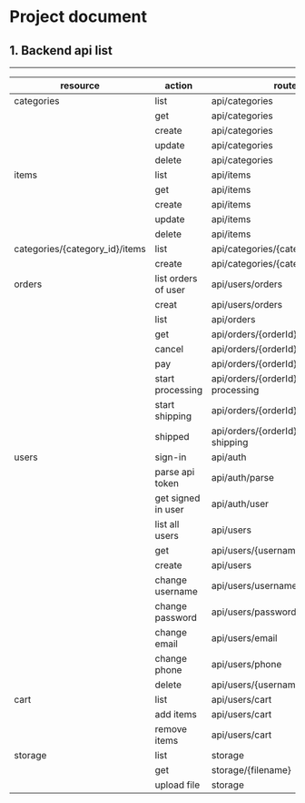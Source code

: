 # Project document

## 1. Backend api list
-----------------------------------------------------------------------------------------------------------------------------

| resource                        | action              | route                                 | method    | authorization   |
| ------------------------------- | ------------------- | ------------------------------------- | --------- | --------------- |
| categories                      | list                | api/categories                        | get       | admin, user     | 
|                                 | get                 | api/categories                        | get       | admin, user     |
|                                 | create              | api/categories                        | post      | admin           |
|                                 | update              | api/categories                        | put       | admin           |
|                                 | delete              | api/categories                        | delete    | admin           |
| items                           | list                | api/items                             | get       | admin, user     |
|                                 | get                 | api/items                             | get       | admin, user     |
|                                 | create              | api/items                             | post      | admin           |
|                                 | update              | api/items                             | put       | admin           |
|                                 | delete              | api/items                             | delete    | admin           |
| categories/{category_id}/items  | list                | api/categories/{category_id}/items    | get       | admin, user     |
|                                 | create              | api/categories/{category_id}/items    | post      | admin           |
| orders                          | list orders of user | api/users/orders                      | get       | admin, user     |
|                                 | creat               | api/users/orders                      | post      | admin, user     |
|                                 | list                | api/orders                            | post      | admin           |
|                                 | get                 | api/orders/{orderId}                  | post      | admin, user     |
|                                 | cancel              | api/orders/{orderId}/cancel           | patch     | admin           |
|                                 | pay                 | api/orders/{orderId}/pay              | patch     | user            |
|                                 | start processing    | api/orders/{orderId}/start-processing | patch     | admin           |
|                                 | start shipping      | api/orders/{orderId}/ship             | patch     | admin           |
|                                 | shipped             | api/orders/{orderId}/finish-shipping  | patch     | admin           |
| users                           | sign-in             | api/auth                              | post      | admin, user     |
|                                 | parse api token     | api/auth/parse                        | post      | admin           |
|                                 | get signed in user  | api/auth/user                         | get       | admin, user     |
|                                 | list all users      | api/users                             | get       | admin           |
|                                 | get                 | api/users/{username}                  | get       | admin           |
|                                 | create              | api/users                             | post      | admin, user     |
|                                 | change username     | api/users/username                    | patch     | admin, user     |
|                                 | change password     | api/users/password                    | patch     | admin, user     |
|                                 | change email        | api/users/email                       | patch     | admin, user     |
|                                 | change phone        | api/users/phone                       | patch     | admin, user     |
|                                 | delete              | api/users/{username}                  | delete    | admin, user     |
| cart                            | list                | api/users/cart                        | get       | user            |
|                                 | add items           | api/users/cart                        | post      | user            |
|                                 | remove items        | api/users/cart                        | delete    | user            |
| storage                         | list                | storage                               | get       | admin           |
|                                 | get                 | storage/{filename}                    | get       | admin, user     |
|                                 | upload file         | storage                               | post      | admin           |